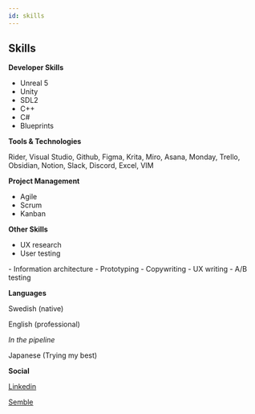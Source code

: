 ```yaml
---
id: skills
---
```


## Skills

**Developer Skills**

- Unreal 5 
- Unity
- SDL2
- C++
- C#
- Blueprints


**Tools & Technologies**

Rider, Visual Studio, Github,
Figma, Krita, Miro, Asana, Monday, Trello, Obsidian, Notion,
Slack, Discord, Excel, VIM 

**Project Management**
- Agile
- Scrum
- Kanban

**Other Skills**

- UX research 
- User testing
<div class="break-after"></div>
- Information architecture
- Prototyping 
- Copywriting 
- UX writing 
- A/B testing

**Languages**

Swedish (native)

English (professional)

*In the pipeline*

Japanese (Trying my best)

**Social**

[Linkedin](https://linkedin.com/in/emil-forsen)

[Semble](https://semble.gg/profile/emilxf)
